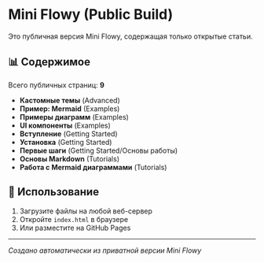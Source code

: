# Mini Flowy (Public Build)

Это публичная версия Mini Flowy, содержащая только открытые статьи.

## 📊 Содержимое

Всего публичных страниц: **9**

- **Кастомные темы** (Advanced)
- **Пример: Mermaid** (Examples)
- **Примеры диаграмм** (Examples)
- **UI компоненты** (Examples)
- **Вступление** (Getting Started)
- **Установка** (Getting Started)
- **Первые шаги** (Getting Started/Основы работы)
- **Основы Markdown** (Tutorials)
- **Работа с Mermaid диаграммами** (Tutorials)

## 🚀 Использование

1. Загрузите файлы на любой веб-сервер
2. Откройте `index.html` в браузере
3. Или разместите на GitHub Pages

---

*Создано автоматически из приватной версии Mini Flowy*
